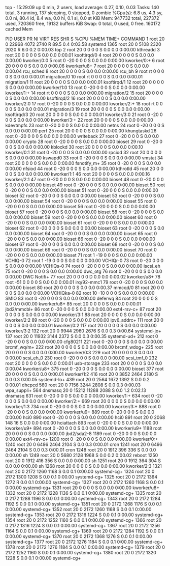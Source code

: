 top - 15:29:09 up 0 min,  2 users,  load average: 0.27, 0.10, 0.03
Tasks: 140 total,   3 running, 137 sleeping,   0 stopped,   0 zombie
%Cpu(s):  6.8 us,  4.3 sy,  0.0 ni, 80.4 id,  8.4 wa,  0.0 hi,  0.1 si,  0.0 st
KiB Mem:    947732 total,   227372 used,   720360 free,    19132 buffers
KiB Swap:        0 total,        0 used,        0 free.   160172 cached Mem

  PID USER      PR  NI    VIRT    RES    SHR S  %CPU %MEM     TIME+ COMMAND
    1 root      20   0   22968   4072   2740 R  89.5  0.4   0:03.58 systemd
 1365 root      20   0    5108   2320   2020 R   6.0  0.2   0:00.03 top
    2 root      20   0       0      0      0 S   0.0  0.0   0:00.00 kthreadd
    3 root      20   0       0      0      0 S   0.0  0.0   0:00.01 ksoftirqd/0
    4 root      20   0       0      0      0 S   0.0  0.0   0:00.00 kworker/0:0
    5 root       0 -20       0      0      0 S   0.0  0.0   0:00.00 kworker/0:+
    6 root      20   0       0      0      0 S   0.0  0.0   0:00.06 kworker/u8+
    7 root      20   0       0      0      0 S   0.0  0.0   0:00.04 rcu_sched
    8 root      20   0       0      0      0 S   0.0  0.0   0:00.00 rcu_bh
    9 root      rt   0       0      0      0 S   0.0  0.0   0:00.01 migration/0
   10 root      rt   0       0      0      0 S   0.0  0.0   0:00.01 migration/1
   11 root      20   0       0      0      0 S   0.0  0.0   0:00.01 ksoftirqd/1
   12 root      20   0       0      0      0 S   0.0  0.0   0:00.00 kworker/1:0
   13 root       0 -20       0      0      0 S   0.0  0.0   0:00.00 kworker/1:+
   14 root      rt   0       0      0      0 S   0.0  0.0   0:00.00 migration/2
   15 root      20   0       0      0      0 S   0.0  0.0   0:00.00 ksoftirqd/2
   16 root      20   0       0      0      0 S   0.0  0.0   0:00.00 kworker/2:0
   17 root       0 -20       0      0      0 S   0.0  0.0   0:00.00 kworker/2:+
   18 root      rt   0       0      0      0 S   0.0  0.0   0:00.01 migration/3
   19 root      20   0       0      0      0 S   0.0  0.0   0:00.00 ksoftirqd/3
   20 root      20   0       0      0      0 S   0.0  0.0   0:00.01 kworker/3:0
   21 root       0 -20       0      0      0 S   0.0  0.0   0:00.00 kworker/3:+
   22 root      20   0       0      0      0 S   0.0  0.0   0:00.00 kdevtmpfs
   23 root       0 -20       0      0      0 S   0.0  0.0   0:00.00 netns
   24 root       0 -20       0      0      0 S   0.0  0.0   0:00.00 perf
   25 root      20   0       0      0      0 S   0.0  0.0   0:00.00 khungtaskd
   26 root       0 -20       0      0      0 S   0.0  0.0   0:00.00 writeback
   27 root       0 -20       0      0      0 S   0.0  0.0   0:00.00 crypto
   28 root       0 -20       0      0      0 S   0.0  0.0   0:00.00 bioset
   29 root       0 -20       0      0      0 S   0.0  0.0   0:00.00 kblockd
   30 root      20   0       0      0      0 S   0.0  0.0   0:00.10 kworker/0:1
   31 root       0 -20       0      0      0 S   0.0  0.0   0:00.00 rpciod
   32 root      20   0       0      0      0 S   0.0  0.0   0:00.00 kswapd0
   33 root       0 -20       0      0      0 S   0.0  0.0   0:00.00 vmstat
   34 root      20   0       0      0      0 S   0.0  0.0   0:00.00 fsnotify_m+
   35 root       0 -20       0      0      0 S   0.0  0.0   0:00.00 nfsiod
   44 root       0 -20       0      0      0 S   0.0  0.0   0:00.00 kthrotld
   45 root      20   0       0      0      0 S   0.0  0.0   0:00.00 kworker/1:1
   46 root      20   0       0      0      0 S   0.0  0.0   0:00.16 kworker/2:1
   47 root       0 -20       0      0      0 S   0.0  0.0   0:00.00 bioset
   48 root       0 -20       0      0      0 S   0.0  0.0   0:00.00 bioset
   49 root       0 -20       0      0      0 S   0.0  0.0   0:00.00 bioset
   50 root       0 -20       0      0      0 S   0.0  0.0   0:00.00 bioset
   51 root       0 -20       0      0      0 S   0.0  0.0   0:00.00 bioset
   52 root       0 -20       0      0      0 S   0.0  0.0   0:00.00 bioset
   53 root       0 -20       0      0      0 S   0.0  0.0   0:00.00 bioset
   54 root       0 -20       0      0      0 S   0.0  0.0   0:00.00 bioset
   55 root       0 -20       0      0      0 S   0.0  0.0   0:00.00 bioset
   56 root       0 -20       0      0      0 S   0.0  0.0   0:00.00 bioset
   57 root       0 -20       0      0      0 S   0.0  0.0   0:00.00 bioset
   58 root       0 -20       0      0      0 S   0.0  0.0   0:00.00 bioset
   59 root       0 -20       0      0      0 S   0.0  0.0   0:00.00 bioset
   60 root       0 -20       0      0      0 S   0.0  0.0   0:00.00 bioset
   61 root       0 -20       0      0      0 S   0.0  0.0   0:00.00 bioset
   62 root       0 -20       0      0      0 S   0.0  0.0   0:00.00 bioset
   63 root       0 -20       0      0      0 S   0.0  0.0   0:00.00 bioset
   64 root       0 -20       0      0      0 S   0.0  0.0   0:00.00 bioset
   65 root       0 -20       0      0      0 S   0.0  0.0   0:00.00 bioset
   66 root       0 -20       0      0      0 S   0.0  0.0   0:00.00 bioset
   67 root       0 -20       0      0      0 S   0.0  0.0   0:00.00 bioset
   68 root       0 -20       0      0      0 S   0.0  0.0   0:00.00 bioset
   69 root       0 -20       0      0      0 S   0.0  0.0   0:00.00 bioset
   70 root       0 -20       0      0      0 S   0.0  0.0   0:00.00 bioset
   71 root       1 -19       0      0      0 S   0.0  0.0   0:00.00 VCHIQ-0
   72 root       1 -19       0      0      0 S   0.0  0.0   0:00.00 VCHIQr-0
   73 root       0 -20       0      0      0 S   0.0  0.0   0:00.00 VCHIQs-0
   74 root       0 -20       0      0      0 S   0.0  0.0   0:00.00 iscsi_eh
   75 root       0 -20       0      0      0 S   0.0  0.0   0:00.00 dwc_otg
   76 root       0 -20       0      0      0 S   0.0  0.0   0:00.00 DWC Notifi+
   77 root      20   0       0      0      0 D   0.0  0.0   0:00.02 kworker/u8+
   78 root     -51   0       0      0      0 S   0.0  0.0   0:00.01 irq/92-mmc1
   79 root       0 -20       0      0      0 S   0.0  0.0   0:00.00 bioset
   80 root      20   0       0      0      0 S   0.0  0.0   0:00.37 mmcqd/0
   81 root      20   0       0      0      0 S   0.0  0.0   0:00.00 VCHIQka-0
   82 root      10 -10       0      0      0 S   0.0  0.0   0:00.00 SMIO
   83 root       0 -20       0      0      0 S   0.0  0.0   0:00.00 deferwq
   84 root      20   0       0      0      0 S   0.0  0.0   0:00.00 kworker/u8+
   85 root      20   0       0      0      0 S   0.0  0.0   0:00.01 jbd2/mmcbl+
   86 root       0 -20       0      0      0 S   0.0  0.0   0:00.00 ext4-rsv-c+
   87 root      20   0       0      0      0 S   0.0  0.0   0:00.00 kworker/3:1
   88 root      20   0       0      0      0 S   0.0  0.0   0:00.00 kworker/2:2
   89 root       0 -20       0      0      0 S   0.0  0.0   0:00.00 ipv6_addrc+
  111 root      20   0       0      0      0 S   0.0  0.0   0:00.01 kworker/0:2
  117 root      20   0       0      0      0 S   0.0  0.0   0:00.00 kworker/3:2
  132 root      20   0    9944   2960   2676 S   0.0  0.3   0:00.64 systemd-jo+
  137 root      20   0   11932   3144   2372 S   0.0  0.3   0:00.35 systemd-ud+
  212 root       0 -20       0      0      0 S   0.0  0.0   0:00.00 cfg80211
  221 root       0 -20       0      0      0 S   0.0  0.0   0:00.00 brcmf_wq/m+
  222 root      20   0       0      0      0 S   0.0  0.0   0:00.00 brcmf_wdog+
  225 root      20   0       0      0      0 S   0.0  0.0   0:00.00 kworker/0:3
  229 root      20   0       0      0      0 S   0.0  0.0   0:00.00 scsi_eh_0
  230 root       0 -20       0      0      0 S   0.0  0.0   0:00.00 scsi_tmf_0
  232 root      20   0       0      0      0 S   0.0  0.0   0:00.01 usb-storage
  233 root      20   0       0      0      0 S   0.0  0.0   0:00.04 kworker/u8+
  375 root       0 -20       0      0      0 S   0.0  0.0   0:00.00 bioset
  377 root      20   0       0      0      0 S   0.0  0.0   0:00.01 kworker/1:2
  416 root      20   0    3852   2464   2180 S   0.0  0.3   0:00.05 systemd-lo+
  439 root      20   0    2564   1672   1392 S   0.0  0.2   0:00.01 dhcpcd
  560 root      20   0    7156   3244   2808 S   0.0  0.3   0:00.03 wpa_suppli+
  564 dnsmasq   20   0   15212  11288   2088 S   0.0  1.2   0:02.13 dnsmasq
  631 root       0 -20       0      0      0 S   0.0  0.0   0:00.00 kworker/1:+
  634 root       0 -20       0      0      0 S   0.0  0.0   0:00.00 kworker/2:+
  669 root      20   0       0      0      0 S   0.0  0.0   0:00.00 kworker/1:3
  734 root       0 -20       0      0      0 S   0.0  0.0   0:00.00 kworker/3:+
  888 root       0 -20       0      0      0 S   0.0  0.0   0:00.00 kworker/u9+
  889 root       0 -20       0      0      0 S   0.0  0.0   0:00.00 hci0
  890 root       0 -20       0      0      0 S   0.0  0.0   0:00.00 hci0
  891 root      20   0    2068    148     16 S   0.0  0.0   0:00.00 hciattach
  893 root       0 -20       0      0      0 S   0.0  0.0   0:00.00 kworker/u9+
  894 root       0 -20       0      0      0 S   0.0  0.0   0:00.00 kworker/u9+
 1188 root      20   0       0      0      0 S   0.0  0.0   0:00.00 jbd2/sda2-8
 1189 root       0 -20       0      0      0 S   0.0  0.0   0:00.00 ext4-rsv-c+
 1200 root       0 -20       0      0      0 S   0.0  0.0   0:00.00 kworker/0:+
 1240 root      20   0    6496   2464   2104 S   0.0  0.3   0:00.01 cron
 1241 root      20   0    6496   2464   2104 S   0.0  0.3   0:00.01 cron
 1248 root      20   0    1912    396    336 S   0.0  0.0   0:00.00 sh
 1249 root      20   0    5680   2128   1968 S   0.0  0.2   0:00.02 reboot
 1250 root      20   0    1912    416    356 S   0.0  0.0   0:00.00 sh
 1251 root      20   0    1912    364    304 S   0.0  0.0   0:00.00 sh
 1268 root      20   0       0      0      0 S   0.0  0.0   0:00.00 kworker/2:3
 1321 root      20   0    2172   1260   1168 S   0.0  0.1   0:00.00 systemd-cg+
 1324 root      20   0    2172   1300   1208 S   0.0  0.1   0:00.00 systemd-cg+
 1325 root      20   0    2172   1364   1272 R   0.0  0.1   0:00.00 systemd-cg+
 1327 root      20   0    2172   1260   1168 S   0.0  0.1   0:00.00 systemd-cg+
 1331 root      20   0       0      0      0 S   0.0  0.0   0:00.00 kworker/u8+
 1332 root      20   0    2172   1228   1136 S   0.0  0.1   0:00.00 systemd-cg+
 1335 root      20   0    2172   1288   1196 S   0.0  0.1   0:00.00 systemd-cg+
 1343 root      20   0    2172   1284   1192 S   0.0  0.1   0:00.00 systemd-cg+
 1351 root      20   0    2172   1268   1176 S   0.0  0.1   0:00.00 systemd-cg+
 1352 root      20   0    2172   1260   1168 S   0.0  0.1   0:00.00 systemd-cg+
 1353 root      20   0    2172   1316   1224 S   0.0  0.1   0:00.00 systemd-cg+
 1354 root      20   0    2172   1252   1160 S   0.0  0.1   0:00.00 systemd-cg+
 1366 root      20   0    2172   1316   1224 S   0.0  0.1   0:00.00 systemd-cg+
 1367 root      20   0    2172   1256   1164 S   0.0  0.1   0:00.00 systemd-cg+
 1369 root      20   0    2172   1284   1192 S   0.0  0.1   0:00.00 systemd-cg+
 1370 root      20   0    2172   1368   1276 S   0.0  0.1   0:00.00 systemd-cg+
 1377 root      20   0    2172   1276   1184 S   0.0  0.1   0:00.00 systemd-cg+
 1378 root      20   0    2172   1276   1184 S   0.0  0.1   0:00.00 systemd-cg+
 1379 root      20   0    2172   1252   1160 S   0.0  0.1   0:00.00 systemd-cg+
 1380 root      20   0    2172   1320   1228 S   0.0  0.1   0:00.00 systemd-cg+
